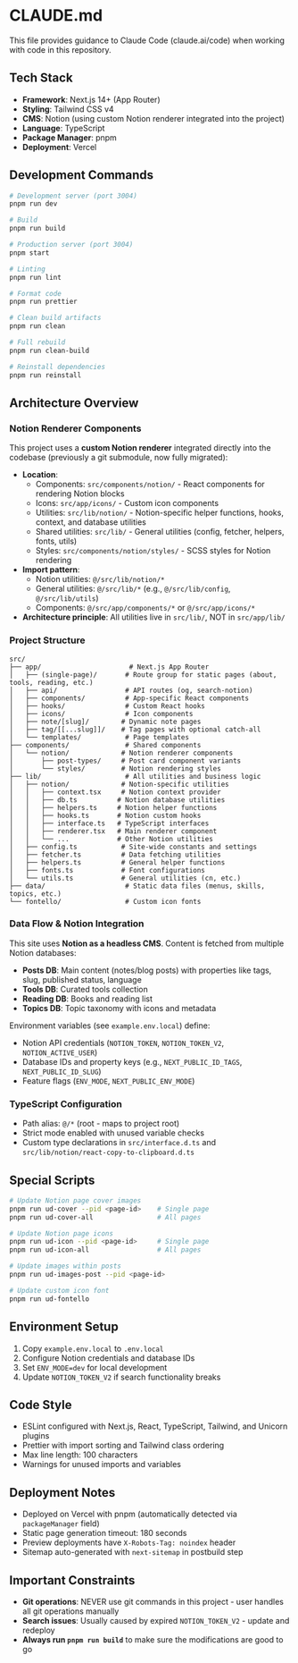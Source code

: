# CLAUDE.md

This file provides guidance to Claude Code (claude.ai/code) when working with code in this repository.

## Tech Stack

- **Framework**: Next.js 14+ (App Router)
- **Styling**: Tailwind CSS v4
- **CMS**: Notion (using custom Notion renderer integrated into the project)
- **Language**: TypeScript
- **Package Manager**: pnpm
- **Deployment**: Vercel

## Development Commands

```bash
# Development server (port 3004)
pnpm run dev

# Build
pnpm run build

# Production server (port 3004)
pnpm start

# Linting
pnpm run lint

# Format code
pnpm run prettier

# Clean build artifacts
pnpm run clean

# Full rebuild
pnpm run clean-build

# Reinstall dependencies
pnpm run reinstall
```

## Architecture Overview

### Notion Renderer Components

This project uses a **custom Notion renderer** integrated directly into the codebase (previously a git submodule, now fully migrated):

- **Location**:
  - Components: `src/components/notion/` - React components for rendering Notion blocks
  - Icons: `src/app/icons/` - Custom icon components
  - Utilities: `src/lib/notion/` - Notion-specific helper functions, hooks, context, and database utilities
  - Shared utilities: `src/lib/` - General utilities (config, fetcher, helpers, fonts, utils)
  - Styles: `src/components/notion/styles/` - SCSS styles for Notion rendering
- **Import pattern**:
  - Notion utilities: `@/src/lib/notion/*`
  - General utilities: `@/src/lib/*` (e.g., `@/src/lib/config`, `@/src/lib/utils`)
  - Components: `@/src/app/components/*` or `@/src/app/icons/*`
- **Architecture principle**: All utilities live in `src/lib/`, NOT in `src/app/lib/`

### Project Structure

```
src/
├── app/                      # Next.js App Router
│   ├── (single-page)/       # Route group for static pages (about, tools, reading, etc.)
│   ├── api/                 # API routes (og, search-notion)
│   ├── components/          # App-specific React components
│   ├── hooks/               # Custom React hooks
│   ├── icons/               # Icon components
│   ├── note/[slug]/        # Dynamic note pages
│   ├── tag/[[...slug]]/    # Tag pages with optional catch-all
│   └── templates/           # Page templates
├── components/              # Shared components
│   └── notion/             # Notion renderer components
│       ├── post-types/     # Post card component variants
│       └── styles/         # Notion rendering styles
├── lib/                     # All utilities and business logic
│   ├── notion/             # Notion-specific utilities
│   │   ├── context.tsx     # Notion context provider
│   │   ├── db.ts          # Notion database utilities
│   │   ├── helpers.ts     # Notion helper functions
│   │   ├── hooks.ts       # Notion custom hooks
│   │   ├── interface.ts   # TypeScript interfaces
│   │   ├── renderer.tsx   # Main renderer component
│   │   └── ...            # Other Notion utilities
│   ├── config.ts           # Site-wide constants and settings
│   ├── fetcher.ts          # Data fetching utilities
│   ├── helpers.ts          # General helper functions
│   ├── fonts.ts            # Font configurations
│   └── utils.ts            # General utilities (cn, etc.)
├── data/                    # Static data files (menus, skills, topics, etc.)
└── fontello/                # Custom icon fonts
```

### Data Flow & Notion Integration

This site uses **Notion as a headless CMS**. Content is fetched from multiple Notion databases:

- **Posts DB**: Main content (notes/blog posts) with properties like tags, slug, published status, language
- **Tools DB**: Curated tools collection
- **Reading DB**: Books and reading list
- **Topics DB**: Topic taxonomy with icons and metadata

Environment variables (see `example.env.local`) define:

- Notion API credentials (`NOTION_TOKEN`, `NOTION_TOKEN_V2`, `NOTION_ACTIVE_USER`)
- Database IDs and property keys (e.g., `NEXT_PUBLIC_ID_TAGS`, `NEXT_PUBLIC_ID_SLUG`)
- Feature flags (`ENV_MODE`, `NEXT_PUBLIC_ENV_MODE`)

### TypeScript Configuration

- Path alias: `@/*` (root - maps to project root)
- Strict mode enabled with unused variable checks
- Custom type declarations in `src/interface.d.ts` and `src/lib/notion/react-copy-to-clipboard.d.ts`

## Special Scripts

```bash
# Update Notion page cover images
pnpm run ud-cover --pid <page-id>    # Single page
pnpm run ud-cover-all                # All pages

# Update Notion page icons
pnpm run ud-icon --pid <page-id>     # Single page
pnpm run ud-icon-all                 # All pages

# Update images within posts
pnpm run ud-images-post --pid <page-id>

# Update custom icon font
pnpm run ud-fontello
```

## Environment Setup

1. Copy `example.env.local` to `.env.local`
2. Configure Notion credentials and database IDs
3. Set `ENV_MODE=dev` for local development
4. Update `NOTION_TOKEN_V2` if search functionality breaks

## Code Style

- ESLint configured with Next.js, React, TypeScript, Tailwind, and Unicorn plugins
- Prettier with import sorting and Tailwind class ordering
- Max line length: 100 characters
- Warnings for unused imports and variables

## Deployment Notes

- Deployed on Vercel with pnpm (automatically detected via `packageManager` field)
- Static page generation timeout: 180 seconds
- Preview deployments have `X-Robots-Tag: noindex` header
- Sitemap auto-generated with `next-sitemap` in postbuild step

## Important Constraints

- **Git operations**: NEVER use git commands in this project - user handles all git operations manually
- **Search issues**: Usually caused by expired `NOTION_TOKEN_V2` - update and redeploy
- **Always run `pnpm run build`** to make sure the modifications are good to go

